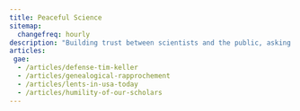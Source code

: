 ```yaml
---
title: Peaceful Science
sitemap:
  changefreq: hourly
description: "Building trust between scientists and the public, asking the question: what does it mean to be human?"
articles:
 gae:
  - /articles/defense-tim-keller
  - /articles/genealogical-rapprochement
  - /articles/lents-in-usa-today
  - /articles/humility-of-our-scholars
---
```

